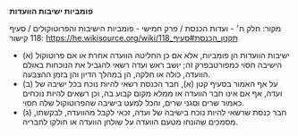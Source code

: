 **פומביות ישיבות הוועדות**

מקור: חלק ח׳ - ועדות הכנסת / פרק חמישי - פומביות הישיבות והפרוטוקולים / סעיף 118
קישור: https://he.wikisource.org/wiki/תקנון_הכנסת#סעיף_118

 * (א) ישיבות הוועדות הן פומביות, אלא אם כן החליטה הוועדה אחרת או אם פרוטוקול הישיבה חסוי כמפורטבפרק זה; יושב ראש ועדה רשאי להגביל את הנוכחות באולם הוועדה, כולה או חלקה, הן במהלך הדיון והן בזמן ההצבעה.
 * (ב) על אף האמור בסעיף קטן (א), חבר הכנסת רשאי להיות נוכח בכל ישיבה של ועדה, אף אם אינו חבר הוועדה או ממלא מקום קבוע בה, וכן רשאים להיות נוכחים כאמור שרים וסגני שרים, והכל למעט בישיבה שהפרוטוקול שלה חסוי.
 * (ג) חבר כנסת שרשאי להיות נוכח בישיבה של ועדה, זכאי לקבל מהוועדה, לבקשתו, מסמכים שהונחו מטעם הוועדה על שולחן הוועדה או חולקו לחבריה.